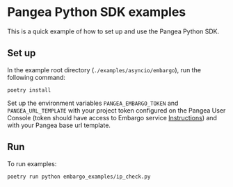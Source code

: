 # Pangea Python SDK examples

This is a quick example of how to set up and use the Pangea Python SDK.

## Set up

In the example root directory (`./examples/asyncio/embargo`), run the following command:

```
poetry install
```

Set up the environment variables `PANGEA_EMBARGO_TOKEN` and `PANGEA_URL_TEMPLATE` with
your project token configured on the Pangea User Console (token should have
access to Embargo service [Instructions](https://pangea.cloud/docs/admin-guide/tokens))
and with your Pangea base url template.

## Run

To run examples:

```
poetry run python embargo_examples/ip_check.py
```
